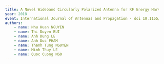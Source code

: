 ```yaml
---
title: A Novel Wideband Circularly Polarized Antenna for RF Energy Harvesting in Wireless Sensor Nodes
year: 2018
event: International Journal of Antennas and Propagation - doi 10.1155/2018/1692018 
authors:
    - name: Nhu Huan NGUYEN
    - name: Thi Duyen BUI
    - name: Anh Dung LE
    - name: Anh Duc PHAM
    - name: Thanh Tung NGUYEN
    - name: Minh Thuy LE
    - name: Quoc Cuong NGO
---
```



